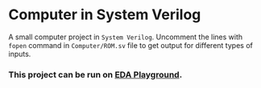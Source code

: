 # Computer in System Verilog
A small computer project in `System Verilog`.
Uncomment the lines with `fopen` command in `Computer/ROM.sv` file to get output for different types of inputs.
### This project can be run on [EDA Playground](https://www.edaplayground.com/).